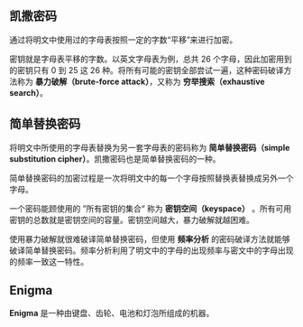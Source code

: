 ## 凯撒密码

通过将明文中使用过的字母表按照一定的字数“平移”来进行加密。

密钥就是字母表平移的字数。以英文字母表为例，总共 26 个字母，因此加密用到的密钥只有 0 到 25 这 26 种。将所有可能的密钥全部尝试一遍，这种密码破译方法称为 **暴力破解（brute-force attack）**，又称为 **穷举搜索（exhaustive search）**。

## 简单替换密码

将明文中所使用的字母表替换为另一套字母表的密码称为 **简单替换密码（simple substitution cipher）**。凯撒密码也是简单替换密码的一种。

简单替换密码的加密过程是一次将明文中的每一个字母按照替换表替换成另外一个字母。

一个密码能顾使用的 ”所有密钥的集合“ 称为 **密钥空间（keyspace）** 。所有可用密钥的总数就是密钥空间的容量。密钥空间越大，暴力破解就越困难。

使用暴力破解就很难破译简单替换密码，但使用 **频率分析** 的密码破译方法就能够破译简单替换密码。频率分析利用了明文中的字母的出现频率与密文中的字母出现的频率一致这一特性。

## Enigma

**Enigma** 是一种由键盘、齿轮、电池和灯泡所组成的机器。